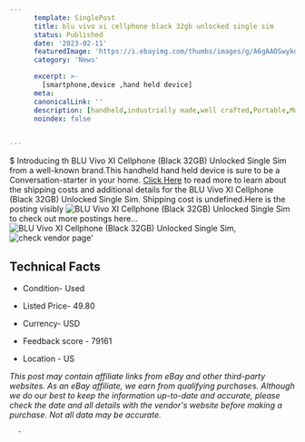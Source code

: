 ```yaml
---
      template: SinglePost
      title: blu vivo xi cellphone black 32gb unlocked single sim
      status: Published
      date: '2023-02-11'
      featuredImage: 'https://i.ebayimg.com/thumbs/images/g/A6gAAOSwykdjrLjz/s-l225.jpg'
      category: 'News'

      excerpt: >-
        [smartphone,device ,hand held device]
      meta:
      canonicalLink: ''
      description: [handheld,industrially made,well crafted,Portable,Mobile,Compact,Convenient,Lightweight,Maneuverable,Man-portable,Miniature,Carriable,Hand-held,Light,Holdable,Transportable,Mobile device,Pocket-sized,On-the-go,Wireless,Cordless,Compact size,Convenient size, smartphone,device ,hand held device]
      noindex: false
      

---
```

$
      Introducing th BLU Vivo XI Cellphone (Black 32GB) Unlocked Single Sim from a well-known brand.This handheld hand held device is sure to be a Conversation-starter in your home. [Click Here](https://www.ebay.com/itm/165857121148?hash=item269ddad37c%3Ag%3AA6gAAOSwykdjrLjz&amdata=enc%3AAQAHAAAA4P8rlssfUp6dcpsdyaxE97%2FwMSTPaE%2FIXZv%2FfK%2BYOFtQD6iKcDY0isUd%2FdPHqX53WsZHrU%2BFKLCufDW2JunBjYFeSu4ebpKuN8E67lswqPmzhDv7DsqR%2FnZu8FBuEdNubxdkO0Hx2gAz1gjk%2B3sPpkUuuC3%2FH%2FptXDfSorscaPZXBRqarxZgCkFnozeZwLuSpiIj7BpKSWcTu2L861Nrz8%2FuO%2FAEznfEWD7kydBoMlCcF%2FWe2X%2B5wVJmKXeFSSLqxvY%2B0BFfwTk90EuF0yebJ%2FOW1lgHr7HlELOvs%2FlC7qjI&mkevt=1&mkcid=1&mkrid=711-53200-19255-0&campid=%253CePNCampaignId%253E&customid=%253CreferenceId%253E&toolid=10049) to read more to learn about the shipping costs and additional details for the BLU Vivo XI Cellphone (Black 32GB) Unlocked Single Sim. Shipping cost is undefined.Here is the posting visibly ![BLU Vivo XI Cellphone (Black 32GB) Unlocked Single Sim](https://i.ebayimg.com/thumbs/images/g/A6gAAOSwykdjrLjz/s-l225.jpg) to check out more postings here... ![BLU Vivo XI Cellphone (Black 32GB) Unlocked Single Sim](https://i.ebayimg.com/images/g/A6gAAOSwykdjrLjz/s-l1600.jpg), ![check vendor page](https://origin-galleryplus.ebayimg.com/ws/web/165857121148_2_0_1/225x225.jpg)'

      

 ## Technical Facts 



     
      

 - Condition- Used 


      

 - Listed Price- 49.80 


      

 - Currency- USD 


      

 - Feedback score - 79161 


      

 - Location - US 


      
      

 *_This post may contain affiliate links from eBay and other third-party websites. As an eBay affiliate, we earn from qualifying purchases. Although we do our best to keep the information up-to-date and accurate, please check the date and all details with the vendor's website before making a purchase. Not all data may be accurate._*




      -
